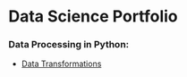 # Data Science Portfolio

### Data Processing in Python:
- [Data Transformations](https://github.com/mverschoor-phd/DataProcessing/blob/2cfdf2fd268ada60ec088becd7d147cdfcc1ba2b/DataProcessing_Transformations.ipynb)
